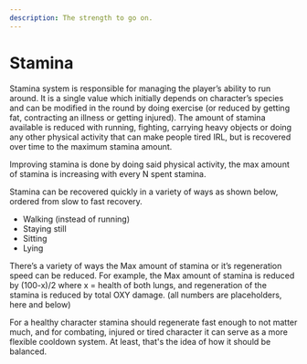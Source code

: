 ```yaml
---
description: The strength to go on.
---
```


# Stamina

Stamina system is responsible for managing the player’s ability to run around. It is a single value which initially depends on character’s species and can be modified in the round by doing exercise (or reduced by getting fat, contracting an illness or getting injured). The amount of stamina available is reduced with running, fighting, carrying heavy objects or doing any other physical activity that can make people tired IRL, but is recovered over time to the maximum stamina amount.

Improving stamina is done by doing said physical activity, the max amount of stamina is increasing with every N spent stamina.

Stamina can be recovered quickly in a variety of ways as shown below, ordered from slow to fast recovery.

* Walking (instead of running)
* Staying still
* Sitting
* Lying

There’s a variety of ways the Max amount of stamina or it’s regeneration speed can be reduced. For example, the Max amount of stamina is reduced by (100-x)/2 where x = health of both lungs, and regeneration of the stamina is reduced by total OXY damage. (all numbers are placeholders, here and below)

For a healthy character stamina should regenerate fast enough to not matter much, and for combating, injured or tired character it can serve as a more flexible cooldown system. At least, that's the idea of how it should be balanced.
